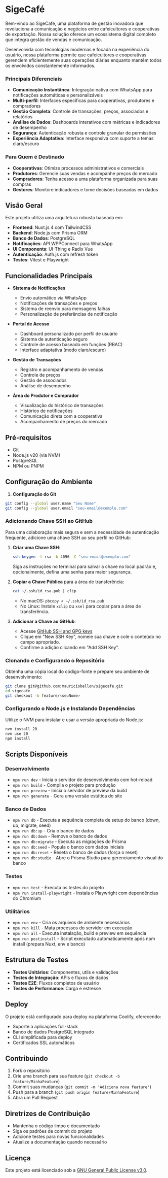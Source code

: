 # SigeCafé

Bem-vindo ao SigeCafé, uma plataforma de gestão inovadora que revoluciona a comunicação e negócios entre cafeicultores e cooperativas de exportação. Nossa solução oferece um ecossistema digital completo que integra gestão de vendas e comunicação.

Desenvolvida com tecnologias modernas e focada na experiência do usuário, nossa plataforma permite que cafeicultores e cooperativas gerenciem eficientemente suas operações diárias enquanto mantêm todos os envolvidos constantemente informados.

### Principais Diferenciais

- **Comunicação Instantânea**: Integração nativa com WhatsApp para notificações automáticas e personalizáveis
- **Multi-perfil**: Interfaces específicas para cooperativas, produtores e compradores
- **Gestão Completa**: Controle de transações, preços, associados e relatórios
- **Análise de Dados**: Dashboards interativos com métricas e indicadores de desempenho
- **Segurança**: Autenticação robusta e controle granular de permissões
- **Experiência Adaptativa**: Interface responsiva com suporte a temas claro/escuro

### Para Quem é Destinado

- **Cooperativas**: Otimize processos administrativos e comerciais
- **Produtores**: Gerencie suas vendas e acompanhe preços do mercado
- **Compradores**: Tenha acesso a uma plataforma organizada para suas compras
- **Gestores**: Monitore indicadores e tome decisões baseadas em dados

## Visão Geral

Este projeto utiliza uma arquitetura robusta baseada em:
- **Frontend**: Nuxt.js 4 com TailwindCSS
- **Backend**: Node.js com Prisma ORM
- **Banco de Dados**: PostgreSQL
- **Notificações**: API WPPConnect para WhatsApp
- **UI Components**: UI-Thing e Radix Vue
- **Autenticação**: Auth.js com refresh token
- **Testes**: Vitest e Playwright

## Funcionalidades Principais

- **Sistema de Notificações**
  - Envio automático via WhatsApp
  - Notificações de transações e preços
  - Sistema de reenvio para mensagens falhas
  - Personalização de preferências de notificação

- **Portal de Acesso**
  - Dashboard personalizado por perfil de usuário
  - Sistema de autenticação seguro
  - Controle de acesso baseado em funções (RBAC)
  - Interface adaptativa (modo claro/escuro)

- **Gestão de Transações**
  - Registro e acompanhamento de vendas
  - Controle de preços
  - Gestão de associados
  - Análise de desempenho

- **Área do Produtor e Comprador**
  - Visualização do histórico de transações
  - Histórico de notificações
  - Comunicação direta com a cooperativa
  - Acompanhamento de preços do mercado

## Pré-requisitos

- Git
- Node.js v20 (via NVM)
- PostgreSQL
- NPM ou PNPM

## Configuração do Ambiente

1. **Configuração do Git**

```bash
git config --global user.name "Seu Nome"
git config --global user.email "seu-email@exemplo.com"
```

### Adicionando Chave SSH ao GitHub

Para uma colaboração mais segura e sem a necessidade de autenticação frequente, adicione uma chave SSH ao seu perfil no GitHub:

1. **Criar uma Chave SSH**:
   ```bash
   ssh-keygen -t rsa -b 4096 -C "seu-email@exemplo.com"
   ```
   Siga as instruções no terminal para salvar a chave no local padrão e, opcionalmente, defina uma senha para maior segurança.

2. **Copiar a Chave Pública** para a área de transferência:
   ```bash
   cat ~/.ssh/id_rsa.pub | clip
   ```
   - No macOS: `pbcopy < ~/.ssh/id_rsa.pub`
   - No Linux: Instale `xclip` ou `xsel` para copiar para a área de transferência.

3. **Adicionar a Chave ao GitHub**:
   - Acesse [GitHub SSH and GPG keys](https://github.com/settings/keys)
   - Clique em "New SSH Key", nomeie sua chave e cole o conteúdo no campo apropriado.
   - Confirme a adição clicando em "Add SSH Key".

### Clonando e Configurando o Repositório

Obtenha uma cópia local do código-fonte e prepare seu ambiente de desenvolvimento:

```bash
git clone git@github.com:mauriciobellon/sigecafe.git
cd sigecafe
git checkout -b feature/<seuNome>
```

### Configurando o Node.js e Instalando Dependências

Utilize o NVM para instalar e usar a versão apropriada do Node.js:

```bash
nvm install 20
nvm use 20
npm install
```

## Scripts Disponíveis

### Desenvolvimento
- `npm run dev` - Inicia o servidor de desenvolvimento com hot-reload
- `npm run build` - Compila o projeto para produção
- `npm run preview` - Inicia o servidor de preview da build
- `npm run generate` - Gera uma versão estática do site

### Banco de Dados
- `npm run db` - Executa a sequência completa de setup do banco (down, up, migrate, seed)
- `npm run db:up` - Cria o banco de dados
- `npm run db:down` - Remove o banco de dados
- `npm run db:migrate` - Executa as migrações do Prisma
- `npm run db:seed` - Popula o banco com dados iniciais
- `npm run db:reset` - Reseta o banco de dados (força o reset)
- `npm run db:studio` - Abre o Prisma Studio para gerenciamento visual do banco

### Testes
- `npm run test` - Executa os testes do projeto
- `npm run install-playwright` - Instala o Playwright com dependências do Chromium

### Utilitários
- `npm run env` - Cria os arquivos de ambiente necessários
- `npm run kill` - Mata processos do servidor em execução
- `npm run all` - Executa instalação, build e preview em sequência
- `npm run postinstall` - Script executado automaticamente após npm install (prepara Nuxt, env e banco)


## Estrutura de Testes

- **Testes Unitários**: Componentes, utils e validações
- **Testes de Integração**: APIs e fluxos de dados
- **Testes E2E**: Fluxos completos de usuário
- **Testes de Performance**: Carga e estresse

## Deploy

O projeto está configurado para deploy na plataforma Coolify, oferecendo:
- Suporte a aplicações full-stack
- Banco de dados PostgreSQL integrado
- CLI simplificada para deploy
- Certificados SSL automáticos

## Contribuindo

1. Fork o repositório
2. Crie uma branch para sua feature (`git checkout -b feature/MinhaFeature`)
3. Commit suas mudanças (`git commit -m 'Adiciona nova feature'`)
4. Push para a branch (`git push origin feature/MinhaFeature`)
5. Abra um Pull Request

## Diretrizes de Contribuição

- Mantenha o código limpo e documentado
- Siga os padrões de commit do projeto
- Adicione testes para novas funcionalidades
- Atualize a documentação quando necessário

## Licença

Este projeto está licenciado sob a [GNU General Public License v3.0](LICENSE).
